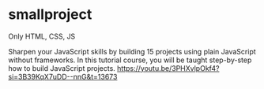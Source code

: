 # smallproject

Only HTML, CSS, JS

Sharpen your JavaScript skills by building 15 projects using plain JavaScript without frameworks. In this tutorial course, you will be taught step-by-step how to build JavaScript projects.
https://youtu.be/3PHXvlpOkf4?si=3B39KqX7uDD--nnG&t=13673

